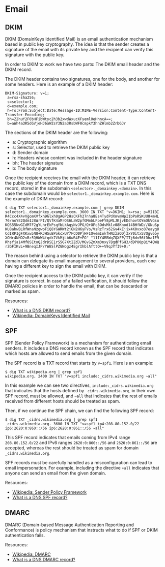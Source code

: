 # Email

## DKIM

DKIM (DomainKeys Identified Mail) is an email authentication mechanism
based in public key cryptography. The idea is that the sender creates
a signature of the email with its private key and the recipient can
verify this signature with the public key.

In order to DKIM to work we have two parts: The DKIM email header and
the DKIM record.

The DKIM header contains two signatures, one for the body, and another
for some headers. Here is an example of a DKIM header:
```
DKIM-Signature: v=1;
 a=rsa-sha256;
 s=selector1;
 d=example.com;
 h=To:From:Subject:Date:Message-ID:MIME-Version:Content-Type:Content-Transfer-Encoding;
 bh=Z2huY2F0bHFibWtyc2h3b2xwdWxucXFyeml0eHhncA==;
 b=aWh4a3R5dGVjeHJ6aWZsY3N2a3RsbWF0cmpkY3hnZHlmb2ZrbGJr
```

The sections of the DKIM header are the following:
- a: Cryptographic algorithm
- s: Selector, used to retrieve the DKIM public key
- d: Sender domain
- h: Headers whose content was included in the header signature
- bh: The header signature
- b: The body signature


Once the recipient receives the email with the DKIM header, it can
retrieve the public key of the domain from a DKIM record, which is a
TXT DNS record, stored in the subdomain
`<selector>._domainkey.<domain>`. In this case the subdomain would be
`selector1._domainkey.example.com`. Here is the example of DKIM record:
```
$ dig TXT selector1._domainkey.example.com | grep DKIM
selector1._domainkey.example.com. 3600 IN TXT "v=DKIM1; k=rsa; p=MIIBI
R4Ccc4X4vVgomKVfxh9Glxh0gAGP2HsCKFh27nha8Es4TydPdXnvmWpI1bPoRSKUU8+mHL
76/noYE2Qdm12BWrPI/QVfK4aMrOS6LaW2pfGMmbLFpeFY8pMLJKjvEDdhovtOYmOkVGsu
KQS55NwGIdM7F2gYLhrEkPsqYbLkAqyNvJPG/Q+OFc5OdvMklv08Knod14BHfWD//GNuSp
KU8ahwBLRfWnaNzgwpFiQ8YGWRWt2jGN2H6yFVo/VsRzTrx62Gy4kEjjx4K0vxoO7eaygU
CdIRPIgFXKxw5N8+RJHSuBPokcxUY7FCO0PjHF1OvemIokfHNzzaQDj3xY0itx5VQgv6oy
XOHr4NHO2vBr5QHWW4fqdk7VkMjLb6wR4E+FO" "11IY4BBWqZQXFP/ITj6dv56fDhaIF9
Rhsfja14MfOSEtoQJdrDSE1rS5G7XtIZdJ/MGvGZmXm3nxy7BgdPfGH3/dDPO0pQiY4QWQ
rZGFIKvL+9BneqIJP/YWBSlPZGNogz4EgrIhblAfttQ++V9qJYfI9+0;"
```

The reason behind using a selector to retrieve the DKIM public key is
that a domain can delegate its email management to several providers,
each one having a different key to sign the email with DKIM.

Once the recipient access to the DKIM public key, it can verify if the
signature is correct. In case of a failed verification, it should
follow the DMARC policies in order to handle the email, that can be
descarded or marked as spam.

Resources:
- [What is a DNS DKIM record?](https://www.cloudflare.com/learning/dns/dns-records/dns-dkim-record/)
- [Wikipedia: DomainKeys Identified Mail](https://en.wikipedia.org/wiki/DomainKeys_Identified_Mail)

## SPF

SPF (Sender Policy Framework) is a mechanism for authenticating email
senders. It includes a DNS record known as the SPF record that
indicates which hosts are allowed to send emails from the given
domain.

The SPF record is a TXT record that starts by `v=spf1`. Here is an example:
```
$ dig TXT wikipedia.org | grep spf1
wikipedia.org. 2400 IN TXT "v=spf1 include:_cidrs.wikimedia.org ~all"
```

In this example we can see two directives,
`include:_cidrs.wikimedia.org` that indicates that the hosts defined
by `_cidrs.wikimedia.org`, in their own SPF record, must be allowed,
and `~all` that indicates that the rest of emails received from
different hosts should be treated as spam.

Then, if we continue the SPF chain, we can find the following SPF
record:
```
$ dig TXT _cidrs.wikimedia.org | grep spf1
_cidrs.wikimedia.org. 3600 IN TXT "v=spf1 ip4:208.80.152.0/22 ip6:2620:0:860::/56 ip6:2620:0:861::/56 ~all"
```

This SPF record indicates that emails coming from IPv4 range
`208.80.152.0/22` and IPv6 ranges `2620:0:860::/56` and
`2620:0:861::/56` are accepted, whereas the rest should be treated as
spam for domain `_cidrs.wikimedia.org`.

SPF records must be carefully handled as a misconfiguration can lead
to email impersonation. For example, including the directive `+all`
indicates that anyone can send an email from the given domain.

Resources:
- [Wikipedia: Sender Policy Framework](https://en.wikipedia.org/wiki/Sender_Policy_Framework)
- [What is a DNS SPF record?](https://www.cloudflare.com/learning/dns/dns-records/dns-spf-record/)

## DMARC

DMARC (Domain-based Message Authentication Reporting and Conformance)
is policy mechanism that instructs what to do if SPF or DKIM
authentication fails.


Resources:
- [Wikipedia: DMARC](https://en.wikipedia.org/wiki/DMARC)
- [What is a DNS DMARC record?](https://www.cloudflare.com/learning/dns/dns-records/dns-dmarc-record/)
